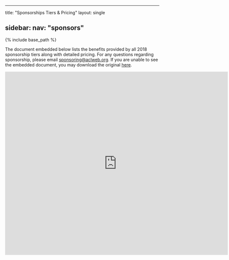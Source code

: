 <!-- 
NOTICE: 
Content below still from 2018. 
Once updated, comment in the permalink to make the page being created.
Comment in the page in navigation.xml to make it appear in the menu.
-->

---
title: "Sponsorships Tiers &amp; Pricing"
layout: single

<!-- COMMENTED OUT, SO THE PAGE IS NOT CREATED --
permalink: /sponsors/benefits/
-->

sidebar: 
    nav: "sponsors"
---
{% include base_path %}

The document embedded below lists the benefits provided by all 2018 sponsorship tiers along with detailed pricing. For any questions regarding sponsorship, please email [sponsoring@aclweb.org](mailto:sponsoring@aclweb.org ). If you are unable to see the embedded document, you may download the original [here](/downloads/Sponsorship-2018-booklet.doc).

<iframe class="scribd_iframe_embed" title="Sponsorship 2018 Booklet" src="https://www.scribd.com/embeds/386107687/content?start_page=1&view_mode=scroll&access_key=key-2VhrkIT8mwfdoH28lpd5&show_recommendations=true" data-auto-height="false" data-aspect-ratio="0.7729220222793488" scrolling="no" id="doc_55275" width="728" height="600" frameborder="0"></iframe>
